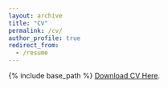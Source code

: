 ```yaml
---
layout: archive
title: "CV"
permalink: /cv/
author_profile: true
redirect_from:
  - /resume
---
```


{% include base_path %}
<a href="https://saeromlee-phd.github.io/github.io/files/cv_saerom_lee.pdf" target="_blank" rel="noopener noreferrer">Download CV Here</a>.

<!-- [Download CV Here](https://murilo-silva.com/blob/master/files/CV.pdf) -->
